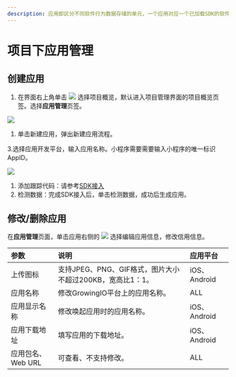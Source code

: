 ```yaml
---
description: 应用即区分不同软件行为数据存储的单元，一个应用对应一个已加载SDK的软件工程。
---
```


# 项目下应用管理

## 创建应用

1. 在界面右上角单击 ![](https://github.com/growingio/growingio-docs-v3/tree/d520f4a494f6c0635c83422f55c665597e79ee96/.gitbook/assets/2019-10-10_18-59-32%20%281%29.png) 选择项目概览，默认进入项目管理界面的项目概览页签。选择**应用管理**页签。

![](https://github.com/growingio/growingio-docs-v3/tree/d520f4a494f6c0635c83422f55c665597e79ee96/.gitbook/assets/image%20%2836%29.png)

1. 单击新建应用，弹出新建应用流程。

3.选择应用开发平台，输入应用名称。小程序需要需要输入小程序的唯一标识AppID。

![](https://github.com/growingio/growingio-docs-v3/tree/d520f4a494f6c0635c83422f55c665597e79ee96/.gitbook/assets/image%20%28161%29.png)

1. 添加跟踪代码：请参考[SDK接入](../../../developer-manual/sdkintegrated/)
2. 检测数据：完成SDK接入后，单击检测数据，成功后生成应用。

## 修改/删除应用

在**应用管理**页面，单击应用右侧的 ![](https://github.com/growingio/growingio-docs-v3/tree/d520f4a494f6c0635c83422f55c665597e79ee96/.gitbook/assets/dian-dian-dian.png) 选择编辑应用信息，修改信用信息。

| 参数 | 说明 | 应用平台 |
| :--- | :--- | :--- |
| 上传图标 | 支持JPEG、PNG、GIF格式，图片大小不超过200KB，宽高比1：1。 | iOS、Android |
| 应用名称 | 修改GrowingIO平台上的应用名称。 | ALL |
| 应用显示名称 | 修改唤起应用时的应用名称。 | iOS、Android |
| 应用下载地址 | 填写应用的下载地址。 | iOS、Android |
| 应用包名、Web URL | 可查看、不支持修改。 | ALL |

